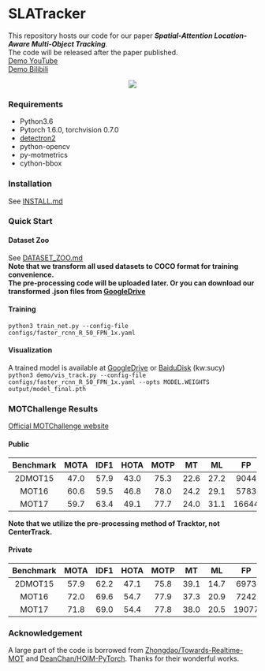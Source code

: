 # SLATracker
This repository hosts our code for our paper ***Spatial-Attention Location-Aware Multi-Object Tracking***.  
The code will be released after the paper published.  
[Demo YouTube](https://youtu.be/eH3xO6Q6aZE)  
[Demo Bilibili](https://www.bilibili.com/video/BV1Ev411779v/)  
<div align='center'/><img src='https://github.com/JunnHan/SLATracker/blob/main/assets/MOT17-03.gif' /></div>  

### Requirements
- Python3.6
- Pytorch 1.6.0, torchvision 0.7.0
- [detectron2](https://github.com/facebookresearch/detectron2)
- python-opencv
- py-motmetrics
- cython-bbox
### Installation
See [INSTALL.md](https://github.com/facebookresearch/detectron2/blob/master/INSTALL.md)
### Quick Start
#### Dataset Zoo
See [DATASET_ZOO.md](https://github.com/Zhongdao/Towards-Realtime-MOT/blob/master/DATASET_ZOO.md)  
**Note that we transform all used datasets to COCO format for training convenience.**  
**The pre-processing code will be uploaded later. Or you can download our transformed .json files from [GoogleDrive](https://drive.google.com/drive/folders/1bfaB9MRSyv_2AfmJYhu2WgiiMA2w8yje?usp=sharing)**
#### Training
`python3 train_net.py --config-file configs/faster_rcnn_R_50_FPN_1x.yaml`  
#### Visualization
A trained model is available at [GoogleDrive](https://drive.google.com/drive/folders/1bfaB9MRSyv_2AfmJYhu2WgiiMA2w8yje?usp=sharing) or [BaiduDisk](https://pan.baidu.com/s/126b0q2OI9Q9diDEvus3p4Q) (kw:sucy)  
`python3 demo/vis_track.py --config-file configs/faster_rcnn_R_50_FPN_1x.yaml --opts MODEL.WEIGHTS output/model_final.pth`
### MOTChallenge Results
[Official MOTChallenge website](https://motchallenge.net/)  
#### Public
Benchmark | MOTA | IDF1 | HOTA | MOTP | MT | ML | FP | FN | IDSw |
:-----:|:-----:|:-----:|:-----:|:-----:|:-----:|:-----:|:-----:|:-----:|:-----:|
2DMOT15 | 47.0 | 57.9 | 43.0 | 75.3 | 22.6 | 27.2 | 9044 | 22986 | 558 |
MOT16 | 60.6 | 59.5 | 46.8 | 78.0 | 24.2 | 29.1 | 5783 | 65469 | 643 |
MOT17 | 59.7 | 63.4 | 49.1 | 77.7 | 24.0 | 31.1 | 16644 | 209318 | 1647 |
  
**Note that we utilize the pre-processing method of Tracktor, not CenterTrack.**  
  
#### Private
Benchmark | MOTA | IDF1 | HOTA | MOTP | MT | ML | FP | FN | IDSw |
:-----:|:-----:|:-----:|:-----:|:-----:|:-----:|:-----:|:-----:|:-----:|:-----:|
2DMOT15 | 57.9 | 62.2 | 47.1 | 75.8 | 39.1 | 14.7 | 6973 | 18313 | 577 |
MOT16 | 72.0 | 69.6 | 54.7 | 77.9 | 37.3 | 20.9 | 7242 | 43147 | 740 |
MOT17 | 71.8 | 69.0 | 54.4 | 77.8 | 38.0 | 20.5 | 19077 | 137700 | 2493 |
### Acknowledgement
A large part of the code is borrowed from [Zhongdao/Towards-Realtime-MOT](https://github.com/Zhongdao/Towards-Realtime-MOT) and [DeanChan/HOIM-PyTorch](https://github.com/DeanChan/HOIM-PyTorch). Thanks for their wonderful works.
